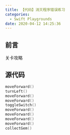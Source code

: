 ```yaml
---
title: 【代码】消灭程序错误练习
categories:
  - Swift Playgrounds
date: 2020-04-12 14:25:36
---
```


## 前言

关卡攻略

<!-- more -->

## 源代码

``` swift
moveForward()
turnLeft()
moveForward()
moveForward()
toggleSwitch()
moveForward()
moveForward()
moveForward()
moveForward()
collectGem()
```

